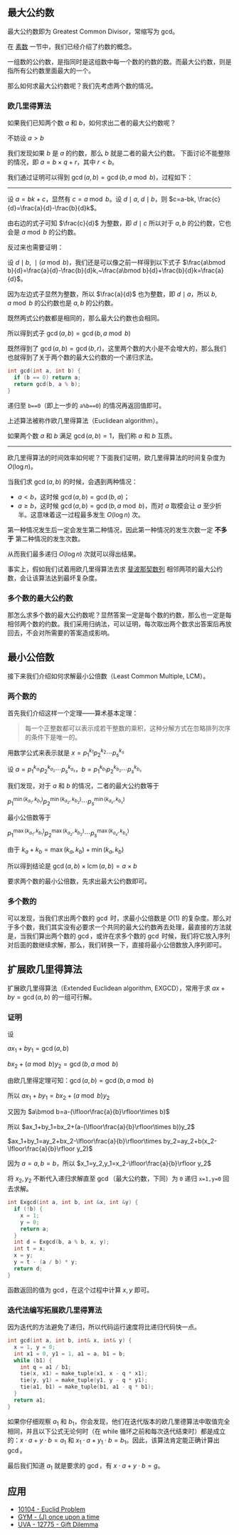 ## 最大公约数

最大公约数即为 Greatest Common Divisor，常缩写为 gcd。

在 [素数](./prime.md) 一节中，我们已经介绍了约数的概念。

一组数的公约数，是指同时是这组数中每一个数的约数的数。而最大公约数，则是指所有公约数里面最大的一个。

那么如何求最大公约数呢？我们先考虑两个数的情况。

### 欧几里得算法

如果我们已知两个数 $a$ 和 $b$，如何求出二者的最大公约数呢？

不妨设 $a > b$

我们发现如果 $b$ 是 $a$ 的约数，那么 $b$ 就是二者的最大公约数。
下面讨论不能整除的情况，即 $a = b \times q + r$，其中 $r < b$。

我们通过证明可以得到 $\gcd(a,b)=\gcd(b,a \bmod b)$，过程如下：

* * *

设 $a=bk+c$，显然有 $c=a \bmod b$。设 $d \mid a,~d \mid b$，则 $c=a-bk, \frac{c}{d}=\frac{a}{d}-\frac{b}{d}k$。

由右边的式子可知 $\frac{c}{d}$ 为整数，即 $d \mid c$ 所以对于 $a,b$ 的公约数，它也会是 $a \bmod b$ 的公约数。

反过来也需要证明：

设 $d \mid b,~\mid (a \bmod b)$，我们还是可以像之前一样得到以下式子 $\frac{a\bmod b}{d}=\frac{a}{d}-\frac{b}{d}k,~\frac{a\bmod b}{d}+\frac{b}{d}k=\frac{a}{d}$。

因为左边式子显然为整数，所以 $\frac{a}{d}$ 也为整数，即 $d \mid a$，所以 $b,a\bmod b$ 的公约数也是 $a,b$ 的公约数。

既然两式公约数都是相同的，那么最大公约数也会相同。

所以得到式子 $\gcd(a,b)=\gcd(b,a\bmod b)$

既然得到了 $\gcd(a, b) = \gcd(b, r)$，这里两个数的大小是不会增大的，那么我们也就得到了关于两个数的最大公约数的一个递归求法。

```cpp
int gcd(int a, int b) {
  if (b == 0) return a;
  return gcd(b, a % b);
}
```

递归至 `b==0`（即上一步的 `a%b==0`) 的情况再返回值即可。

上述算法被称作欧几里得算法（Euclidean algorithm）。

如果两个数 $a$ 和 $b$ 满足 $\gcd(a, b) = 1$，我们称 $a$ 和 $b$ 互质。

* * *

欧几里得算法的时间效率如何呢？下面我们证明，欧几里得算法的时间复杂度为 $O(\log n)$。

当我们求 $\gcd(a,b)$ 的时候，会遇到两种情况：

- $a < b$，这时候 $\gcd(a,b)=\gcd(b,a)$；
- $a \geq b$，这时候 $\gcd(a,b)=\gcd(b,a \bmod b)$，而对 $a$ 取模会让 $a$ 至少折半。这意味着这一过程最多发生 $O(\log n)$ 次。

第一种情况发生后一定会发生第二种情况，因此第一种情况的发生次数一定 **不多于** 第二种情况的发生次数。

从而我们最多递归 $O(\log n)$ 次就可以得出结果。

事实上，假如我们试着用欧几里得算法去求 [斐波那契数列](./fibonacci.md) 相邻两项的最大公约数，会让该算法达到最坏复杂度。

### 多个数的最大公约数

那怎么求多个数的最大公约数呢？显然答案一定是每个数的约数，那么也一定是每相邻两个数的约数。我们采用归纳法，可以证明，每次取出两个数求出答案后再放回去，不会对所需要的答案造成影响。

## 最小公倍数

接下来我们介绍如何求解最小公倍数（Least Common Multiple, LCM）。

### 两个数的

首先我们介绍这样一个定理——算术基本定理：

> 每一个正整数都可以表示成若干整数的乘积，这种分解方式在忽略排列次序的条件下是唯一的。

用数学公式来表示就是 $x = p_1^{k_1}p_2^{k_2} \cdots p_s^{k_s}$

设 $a = p_1^{k_{a_1}}p_2^{k_{a_2}} \cdots p_s^{k_{a_s}}$，$b = p_1^{k_{b_1}}p_2^{k_{b_2}} \cdots p_s^{k_{b_s}}$

我们发现，对于 $a$ 和 $b$ 的情况，二者的最大公约数等于

$p_1^{\min(k_{a_1}, k_{b_1})}p_2^{\min(k_{a_2}, k_{b_2})} \cdots p_s^{\min(k_{a_s}, k_{b_s})}$

最小公倍数等于

$p_1^{\max(k_{a_1}, k_{b_1})}p_2^{\max(k_{a_2}, k_{b_2})} \cdots p_s^{\max(k_{a_s}, k_{b_s})}$

由于 $k_a + k_b = \max(k_a, k_b) + \min(k_a, k_b)$

所以得到结论是 $\gcd(a, b) \times \operatorname{lcm}(a, b) = a \times b$

要求两个数的最小公倍数，先求出最大公约数即可。

### 多个数的

可以发现，当我们求出两个数的 $\gcd$ 时，求最小公倍数是 $O(1)$ 的复杂度。那么对于多个数，我们其实没有必要求一个共同的最大公约数再去处理，最直接的方法就是，当我们算出两个数的 $\gcd$，或许在求多个数的 $\gcd$ 时候，我们将它放入序列对后面的数继续求解，那么，我们转换一下，直接将最小公倍数放入序列即可。

## 扩展欧几里得算法

扩展欧几里得算法（Extended Euclidean algorithm, EXGCD），常用于求 $ax+by=\gcd(a,b)$ 的一组可行解。

### 证明

设

$ax_1+by_1=\gcd(a,b)$

$bx_2+(a\bmod b)y_2=\gcd(b,a\bmod b)$

由欧几里得定理可知：$\gcd(a,b)=\gcd(b,a\bmod b)$

所以 $ax_1+by_1=bx_2+(a\bmod b)y_2$

又因为 $a\bmod b=a-(\lfloor\frac{a}{b}\rfloor\times b)$

所以 $ax_1+by_1=bx_2+(a-(\lfloor\frac{a}{b}\rfloor\times b))y_2$

$ax_1+by_1=ay_2+bx_2-\lfloor\frac{a}{b}\rfloor\times by_2=ay_2+b(x_2-\lfloor\frac{a}{b}\rfloor y_2)$

因为 $a=a,b=b$，所以 $x_1=y_2,y_1=x_2-\lfloor\frac{a}{b}\rfloor y_2$

将 $x_2,y_2$ 不断代入递归求解直至 $\gcd$（最大公约数，下同）为 `0` 递归 `x=1,y=0` 回去求解。

```cpp
int Exgcd(int a, int b, int &x, int &y) {
  if (!b) {
    x = 1;
    y = 0;
    return a;
  }
  int d = Exgcd(b, a % b, x, y);
  int t = x;
  x = y;
  y = t - (a / b) * y;
  return d;
}
```

函数返回的值为 $\gcd$，在这个过程中计算 $x,y$ 即可。

### 迭代法编写拓展欧几里得算法

因为迭代的方法避免了递归，所以代码运行速度将比递归代码快一点。

```cpp
int gcd(int a, int b, int& x, int& y) {
  x = 1, y = 0;
  int x1 = 0, y1 = 1, a1 = a, b1 = b;
  while (b1) {
    int q = a1 / b1;
    tie(x, x1) = make_tuple(x1, x - q * x1);
    tie(y, y1) = make_tuple(y1, y - q * y1);
    tie(a1, b1) = make_tuple(b1, a1 - q * b1);
  }
  return a1;
}
```

如果你仔细观察 $a_1$ 和 $b_1$，你会发现，他们在迭代版本的欧几里德算法中取值完全相同，并且以下公式无论何时（在 while 循环之前和每次迭代结束时）都是成立的：$x \cdot a +y \cdot b =a_1$ 和 $x_1 \cdot a +y_1 \cdot b= b_1$。因此，该算法肯定能正确计算出 $\gcd$。

最后我们知道 $a_1$ 就是要求的 $\gcd$，有 $x \cdot a +y \cdot b =g$。

## 应用

- [10104 - Euclid Problem](https://uva.onlinejudge.org/index.php?option=com_onlinejudge&Itemid=8&page=show_problem&problem=1045)
- [GYM - (J) once upon a time](http://codeforces.com/gym/100963)
- [UVA - 12775 - Gift Dilemma](https://uva.onlinejudge.org/index.php?option=com_onlinejudge&Itemid=8&page=show_problem&problem=4628)
